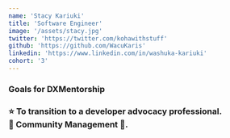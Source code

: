 ```yaml
---
name: 'Stacy Kariuki'
title: 'Software Engineer'
image: '/assets/stacy.jpg'
twitter: 'https://twitter.com/kohawithstuff'
github: 'https://github.com/WacuKaris'
linkedin: 'https://www.linkedin.com/in/washuka-kariuki'
cohort: '3'
---
```


<div>
  <h3>Goals for DXMentorship<h3>
  ⭐ To transition to a developer advocacy professional. <br/>
  💜 Community Management 💜.
</div>
